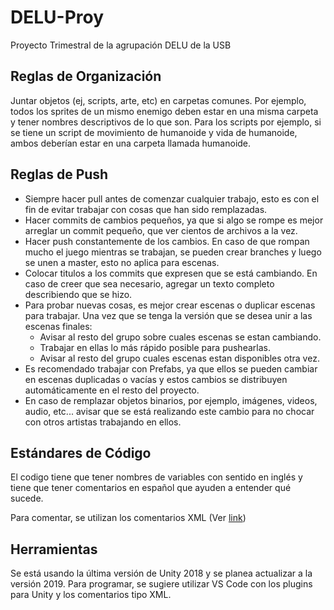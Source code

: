 
# DELU-Proy

Proyecto Trimestral de la agrupación DELU de la USB

## Reglas de Organización
Juntar objetos (ej, scripts, arte, etc) en carpetas comunes. Por ejemplo, todos los sprites de un mismo enemigo deben estar en una misma carpeta y tener nombres descriptivos de lo que son. Para los scripts por ejemplo, si se tiene un script de movimiento de humanoide y vida de humanoide, ambos deberían estar en una carpeta llamada humanoide.

## Reglas de Push

* Siempre hacer pull antes de comenzar cualquier trabajo, esto es con el fin de evitar trabajar con cosas que han sido remplazadas.
* Hacer commits de cambios pequeños, ya que si algo se rompe es mejor arreglar un commit pequeño, que ver cientos de archivos a la vez. 
* Hacer push constantemente de los cambios. En caso de que rompan mucho el juego mientras se trabajan, se pueden crear branches y luego se unen a master, esto no aplica para escenas.
* Colocar titulos a los commits que expresen que se está cambiando. En caso de creer que sea necesario, agregar un texto completo describiendo que se hizo.
* Para probar nuevas cosas, es mejor crear escenas o duplicar escenas para trabajar. Una vez que se tenga la versión que se desea unir a las escenas finales:
  * Avisar al resto del grupo sobre cuales escenas se estan cambiando.
  * Trabajar en ellas lo más rápido posible para pushearlas.
  * Avisar al resto del grupo cuales escenas estan disponibles otra vez.
* Es recomendado trabajar con Prefabs, ya que ellos se pueden cambiar en escenas duplicadas o vacías y estos cambios se distribuyen automáticamente en el resto del proyecto.
* En caso de remplazar objetos binarios, por ejemplo, imágenes, videos, audio, etc... avisar que se está realizando este cambio para no chocar con otros artistas trabajando en ellos.


## Estándares de Código
El codigo tiene que tener nombres de variables con sentido en inglés y tiene que tener comentarios en español que ayuden a entender qué sucede.

Para comentar, se utilizan los comentarios XML (Ver [link](https://marketplace.visualstudio.com/items?itemName=k--kato.docomment))

## Herramientas
Se está usando la última versión de Unity 2018 y se planea actualizar a la versión 2019. 
Para programar, se sugiere utilizar VS Code con los plugins para Unity y los comentarios tipo XML.
